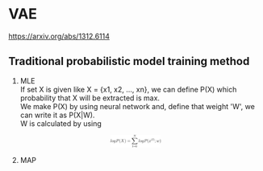 # VAE
https://arxiv.org/abs/1312.6114

## Traditional probabilistic model training method 
1) MLE  
  If set X is given like X = {x1, x2, ..., xn}, we can define P(X) which probability that X will be extracted is max.  
  We make P(X) by using neural network and, define that weight 'W', we can write it as P(X|W).  
  W is calculated by using 
  <p align="center"> <img src="./img1/equation.png" alt="MLE" width="20%" height="20%"/> </p> 
  
    
2) MAP  
